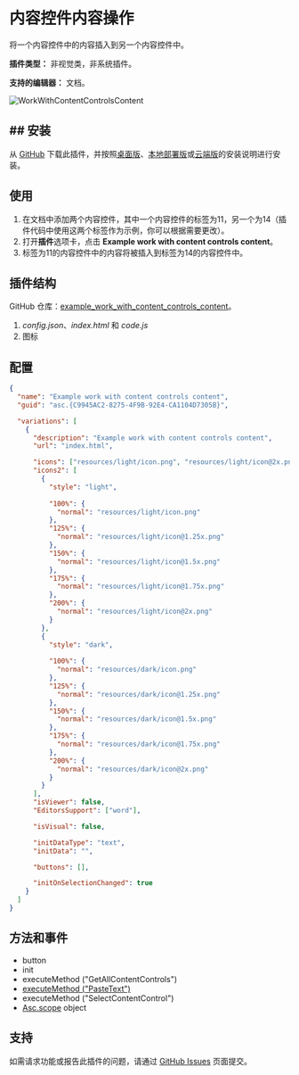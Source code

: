 # 内容控件内容操作

将一个内容控件中的内容插入到另一个内容控件中。

**插件类型：** 非视觉类，非系统插件。

**支持的编辑器：** 文档。

![WorkWithContentControlsContent](/assets/images/plugins/gifs/work-with-content-controls-content.gif)

## ## 安装

从 [GitHub](https://github.com/ONLYOFFICE/sdkjs-plugins/tree/master/example_work_with_content_controls_content) 下载此插件，并按照[桌面版](../../tutorials/installing/onlyoffice-desktop-editors.md)、[本地部署版](../../tutorials/installing/onlyoffice-docs-on-premises.md)或[云端版](../../tutorials/installing/onlyoffice-cloud.md)的安装说明进行安装。

## 使用

1. 在文档中添加两个内容控件，其中一个内容控件的标签为11，另一个为14（插件代码中使用这两个标签作为示例，你可以根据需要更改）。
2. 打开**插件**选项卡，点击 **Example work with content controls content**。
3. 标签为11的内容控件中的内容将被插入到标签为14的内容控件中。

## 插件结构

GitHub 仓库：[example_work_with_content_controls_content](https://github.com/ONLYOFFICE/sdkjs-plugins/tree/master/example_work_with_content_controls_content)。

1. *config.json*、*index.html* 和 *code.js*  
2. 图标

## 配置

``` json
{
  "name": "Example work with content controls content",
  "guid": "asc.{C9945AC2-8275-4F9B-92E4-CA1104D7305B}",

  "variations": [
    {
      "description": "Example work with content controls content",
      "url": "index.html",

      "icons": ["resources/light/icon.png", "resources/light/icon@2x.png"],
      "icons2": [
        {
          "style": "light",
                    
          "100%": {
            "normal": "resources/light/icon.png"
          },
          "125%": {
            "normal": "resources/light/icon@1.25x.png"
          },
          "150%": {
            "normal": "resources/light/icon@1.5x.png"
          },
          "175%": {
            "normal": "resources/light/icon@1.75x.png"
          },
          "200%": {
            "normal": "resources/light/icon@2x.png"
          }
        },
        {
          "style": "dark",
                    
          "100%": {
            "normal": "resources/dark/icon.png"
          },
          "125%": {
            "normal": "resources/dark/icon@1.25x.png"
          },
          "150%": {
            "normal": "resources/dark/icon@1.5x.png"
          },
          "175%": {
            "normal": "resources/dark/icon@1.75x.png"
          },
          "200%": {
            "normal": "resources/dark/icon@2x.png"
          }
        }
      ],
      "isViewer": false,
      "EditorsSupport": ["word"],

      "isVisual": false,

      "initDataType": "text",
      "initData": "",

      "buttons": [],

      "initOnSelectionChanged": true
    }
  ]
}
```

## 方法和事件

- button
- init
- executeMethod ("GetAllContentControls")
- [executeMethod ("PasteText")](../../interacting-with-editors/methods/text-document-api/Api/Methods/PasteText.md)
- executeMethod ("SelectContentControl")
- [Asc.scope](../../interacting-with-editors/overview/how-to-call-commands.md#ascscope-object) object

## 支持

如需请求功能或报告此插件的问题，请通过 [GitHub Issues](https://github.com/ONLYOFFICE/onlyoffice.github.io/issues) 页面提交。
